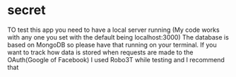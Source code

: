 # secret
TO test this app you need to have a local server running (My code works with any one you set with the default being localhost:3000)
The database is based on MongoDB so please have that running on your terminal.
If you want to track how data is stored when requests are made to the OAuth(Google of Facebook) I used Robo3T while testing and I recommend that
